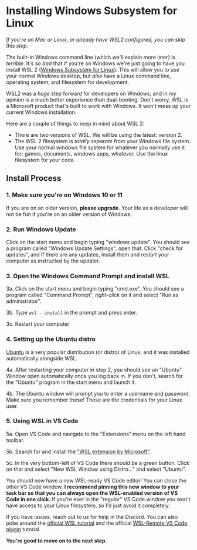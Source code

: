 # Installing Windows Subsystem for Linux

*If you're on Mac or Linux, or already have WSL2 configured, you can skip this step.*

The built-in Windows command line (which we'll explain more later) is *terrible*. It's *so bad* that if you're on Windows we're just going to have you install WSL 2 ([Windows Subsystem for Linux](https://learn.microsoft.com/en-us/windows/wsl/about)). This will allow you to use your normal Windows desktop, but *also* have a Linux command line, operating system, and filesystem for development.

WSL2 was a *huge* step forward for developers on Windows, and in my opinion is a much better experience than dual-booting. Don't worry, WSL is a Microsoft product that's built to work with Windows. It won't mess up your current Windows installation.

Here are a couple of things to keep in mind about WSL 2:

* There are two versions of WSL. We will be using the latest: version 2.
* The WSL 2 filesystem is *totally separate* from your Windows file system. Use your normal windows file system for whatever you normally use it for: games, documents, windows apps, whatever. Use the linux filesystem for your code.

## Install Process

### 1. Make sure you're on Windows 10 or 11

If you are on an older version, **please upgrade**. Your life as a developer will not be fun if you're on an older version of Windows.

### 2. Run Windows Update

Click on the start menu and begin typing "windows update". You should see a program called "Windows Update Settings", open that. Click "check for updates", and if there are any updates, install them and restart your computer as instructed by the updater.

### 3. Open the Windows Command Prompt and install WSL

3a. Click on the start menu and begin typing "cmd.exe". You should see a program called "Command Prompt", *right-click* on it and select "Run as administrator".

3b. Type `wsl --install` in the prompt and press enter.

3c. Restart your computer

### 4. Setting up the Ubuntu distro

[Ubuntu](https://ubuntu.com/about) is a very popular distribution (or distro) of Linux, and it was installed automatically alongside WSL.

4a. After restarting your computer in step 2, you should see an "Ubuntu" Window open automatically once you log back in. If you don't, search for the "Ubuntu" program in the start menu and launch it.

4b. The Ubuntu window will prompt you to enter a username and password. Make sure you remember these! These are the credentials for your Linux user.

### 5. Using WSL in VS Code

5a. Open VS Code and navigate to the "Extensions" menu on the left hand toolbar. 

5b. Search for and install the ["WSL extension by Microsoft"](https://marketplace.visualstudio.com/items?itemName=ms-vscode-remote.remote-wsl).

5c. In the very bottom-left of VS Code there should be a green button. Click on that and select "New WSL Window using Distro..." and select "Ubuntu".

You should now have a new WSL-ready VS Code editor! You can close the other VS Code window. **I recommend pinning this new window to your task bar so that you can always open the WSL-enabled version of VS Code in one click.** If you're ever in the "regular" VS Code window you won't have access to your Linux filesystem, so I'd just avoid it completely.

If you have issues, reach out to us for help in the Discord. You can also poke around the [official WSL tutorial](https://learn.microsoft.com/en-us/windows/wsl/install) and the official [WSL-Remote VS Code plugin](https://marketplace.visualstudio.com/items?itemName=ms-vscode-remote.remote-wsl) tutorial.

**You're good to move on to the next step.**
